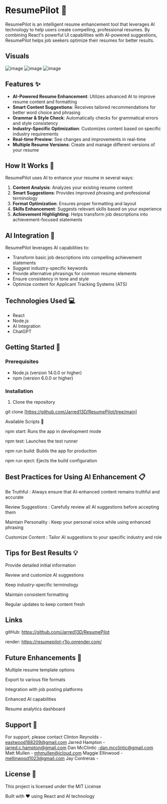 # ResumePilot 🚀

ResumePilot is an intelligent resume enhancement tool that leverages AI technology to help users create compelling, professional resumes. By combining React's powerful UI capabilities with AI-powered suggestions, ResumePilot helps job seekers optimize their resumes for better results.

## Visuals

![image](https://github.com/user-attachments/assets/9d9f788b-8a7a-4905-a905-12f206b62c52)
![image](https://github.com/user-attachments/assets/65c2af6f-542d-44fc-bede-edb6adbe33ab)
![image](https://github.com/user-attachments/assets/ed70216a-ee02-435c-bb28-478e0127289a)


## Features ✨

- **AI-Powered Resume Enhancement**: Utilizes advanced AI to improve resume content and formatting
- **Smart Content Suggestions**: Receives tailored recommendations for better word choice and phrasing
- **Grammar & Style Check**: Automatically checks for grammatical errors and style consistency
- **Industry-Specific Optimization**: Customizes content based on specific industry requirements
- **Real-time Preview**: See changes and improvements in real-time
- **Multiple Resume Versions**: Create and manage different versions of your resume

## How It Works 🔄

ResumePilot uses AI to enhance your resume in several ways:

1. **Content Analysis**: Analyzes your existing resume content
2. **Smart Suggestions**: Provides improved phrasing and professional terminology
3. **Format Optimization**: Ensures proper formatting and layout
4. **Skills Enhancement**: Suggests relevant skills based on your experience
5. **Achievement Highlighting**: Helps transform job descriptions into achievement-focused statements

## AI Integration 🤖

ResumePilot leverages AI capabilities to:

- Transform basic job descriptions into compelling achievement statements
- Suggest industry-specific keywords
- Provide alternative phrasings for common resume elements
- Ensure consistency in tone and style
- Optimize content for Applicant Tracking Systems (ATS)

## Technologies Used 💻

- React
- Node.js
- AI Integration
- ChatGPT

## Getting Started 🚀

### Prerequisites

- Node.js (version 14.0.0 or higher)
- npm (version 6.0.0 or higher)

### Installation

1. Clone the repository

git clone [https://github.com/Jarred13D/ResumePilot/tree/main]

Available Scripts 📝

npm start: Runs the app in development mode

npm test: Launches the test runner

npm run build: Builds the app for production

npm run eject: Ejects the build configuration

## Best Practices for Using AI Enhancement 📋

Be Truthful : Always ensure that AI-enhanced content remains truthful and accurate

Review Suggestions : Carefully review all AI suggestions before accepting them

Maintain Personality : Keep your personal voice while using enhanced phrasing

Customize Content : Tailor AI suggestions to your specific industry and role

## Tips for Best Results 💡

Provide detailed initial information

Review and customize AI suggestions

Keep industry-specific terminology

Maintain consistent formatting

Regular updates to keep content fresh

## Links

gitHub: https://github.com/Jarred13D/ResumePilot

render: https://resumepilot-r1lo.onrender.com/

## Future Enhancements 🔮
Multiple resume template options

Export to various file formats

Integration with job posting platforms

Enhanced AI capabilities

Resume analytics dashboard

## Support 📧
For support, please contact
Clinton Reynolds - eastwood188209@gmail.com
Jarred Hampton - jarred.c.hampton@gmail.com
Dan McClintic -dan.mcclintic@gmail.com
Matt Mullen - mhmullen@icloud.com
Maggie Ellinwood - mellinwood1023@gmail.com
Jay Contreras -

## License 📄
This project is licensed under the MIT License


Built with ❤️ using React and AI technology
